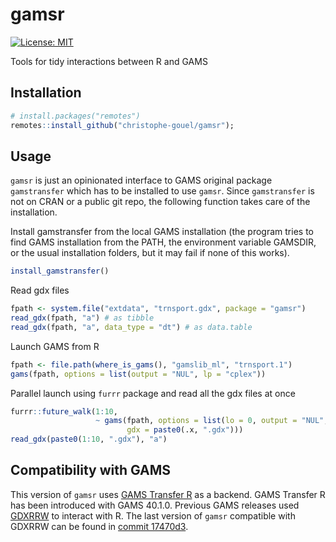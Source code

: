 # gamsr

[![License: MIT](https://img.shields.io/badge/License-MIT-yellow.svg)](https://opensource.org/licenses/MIT)

Tools for tidy interactions between R and GAMS

## Installation

```r
# install.packages("remotes")
remotes::install_github("christophe-gouel/gamsr");
```

## Usage

`gamsr` is just an opinionated interface to GAMS original package
`gamstransfer` which has to be installed to use `gamsr`. Since `gamstransfer` is not on CRAN
or a public git repo, the following function takes care of the installation.

Install gamstransfer from the local GAMS installation (the program tries to find GAMS installation from the PATH, the environment variable GAMSDIR, or the usual installation folders, but it may fail if none of this works).

```r
install_gamstransfer()
```

Read gdx files

```r
fpath <- system.file("extdata", "trnsport.gdx", package = "gamsr")
read_gdx(fpath, "a") # as tibble
read_gdx(fpath, "a", data_type = "dt") # as data.table
```

Launch GAMS from R

```r
fpath <- file.path(where_is_gams(), "gamslib_ml", "trnsport.1")
gams(fpath, options = list(output = "NUL", lp = "cplex"))
```

Parallel launch using `furrr` package and read all the gdx files at once

```r
furrr::future_walk(1:10,
                   ~ gams(fpath, options = list(lo = 0, output = "NUL", lp = "cplex"),
				          gdx = paste0(.x, ".gdx")))
read_gdx(paste0(1:10, ".gdx"), "a")
```

## Compatibility with GAMS

This version of `gamsr` uses [GAMS Transfer R](https://www.gams.com/latest/docs/API_R_GAMSTRANSFER.html) as a backend. GAMS Transfer R has been introduced with GAMS 40.1.0. Previous GAMS releases used [GDXRRW](https://github.com/GAMS-dev/gdxrrw) to interact with R. The last version of `gamsr` compatible with GDXRRW can be found in [commit 17470d3](https://github.com/christophe-gouel/gamsr/tree/17470d33edf686c280df5ad9580ed375b9b2731a).
